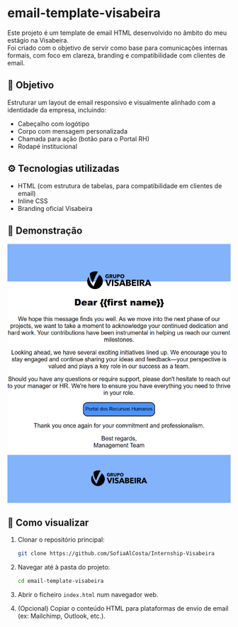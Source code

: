 # email-template-visabeira

Este projeto é um template de email HTML desenvolvido no âmbito do meu estágio na Visabeira.  
Foi criado com o objetivo de servir como base para comunicações internas formais, com foco em clareza, branding e compatibilidade com clientes de email.

## 🧠 Objetivo

Estruturar um layout de email responsivo e visualmente alinhado com a identidade da empresa, incluindo:
- Cabeçalho com logótipo
- Corpo com mensagem personalizada
- Chamada para ação (botão para o Portal RH)
- Rodapé institucional

## ⚙️ Tecnologias utilizadas

- HTML (com estrutura de tabelas, para compatibilidade em clientes de email)
- Inline CSS
- Branding oficial Visabeira

## 📸 Demonstração

![Screenshot do email](./screenshot-email.png)

## 🚀 Como visualizar

1. Clonar o repositório principal:

   ```bash
   git clone https://github.com/SofiaAlCosta/Internship-Visabeira
   ```

2. Navegar até à pasta do projeto:

   ```bash
   cd email-template-visabeira
   ```

3. Abrir o ficheiro `index.html` num navegador web.
4. (Opcional) Copiar o conteúdo HTML para plataformas de envio de email (ex: Mailchimp, Outlook, etc.).
